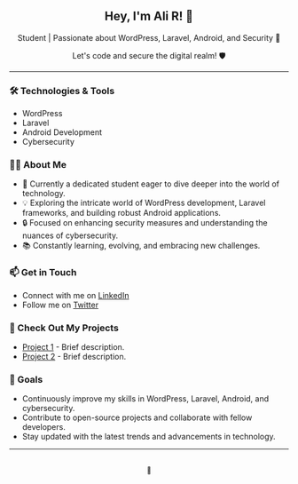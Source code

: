 <!-- Ali R -->

<div align="center">
    <h2>Hey, I'm Ali R! 👋</h2>
    <p>Student | Passionate about WordPress, Laravel, Android, and Security 🚀</p>
    <p>Let's code and secure the digital realm! 🛡️</p>
</div>

---

### 🛠️ Technologies & Tools

- WordPress
- Laravel
- Android Development
- Cybersecurity

### 👨‍💻 About Me

- 🌱 Currently a dedicated student eager to dive deeper into the world of technology.
- 💡 Exploring the intricate world of WordPress development, Laravel frameworks, and building robust Android applications.
- 🔒 Focused on enhancing security measures and understanding the nuances of cybersecurity.
- 📚 Constantly learning, evolving, and embracing new challenges.

### 📫 Get in Touch

- Connect with me on [LinkedIn](https://www.linkedin.com/in/ali-rabizadeh/)
- Follow me on [Twitter](https://twitter.com/alirabizadeh0)

### 🚀 Check Out My Projects

- [Project 1](link) - Brief description.
- [Project 2](link) - Brief description.

### 🎯 Goals

- Continuously improve my skills in WordPress, Laravel, Android, and cybersecurity.
- Contribute to open-source projects and collaborate with fellow developers.
- Stay updated with the latest trends and advancements in technology.

---

<p align="center">
    <br>
    <sub>🖤</sub>
</p>

